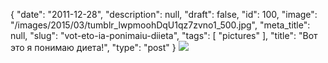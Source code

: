 {
    "date": "2011-12-28",
    "description": null,
    "draft": false,
    "id": 100,
    "image": "/images/2015/03/tumblr_lwpmoohDqU1qz7zvno1_500.jpg",
    "meta_title": null,
    "slug": "vot-eto-ia-ponimaiu-diieta",
    "tags": [
        "pictures"
    ],
    "title": "Вот это я понимаю диета!",
    "type": "post"
}
![](/images/2015/03/tumblr_lwpmoohDqU1qz7zvno1_500.jpg)
